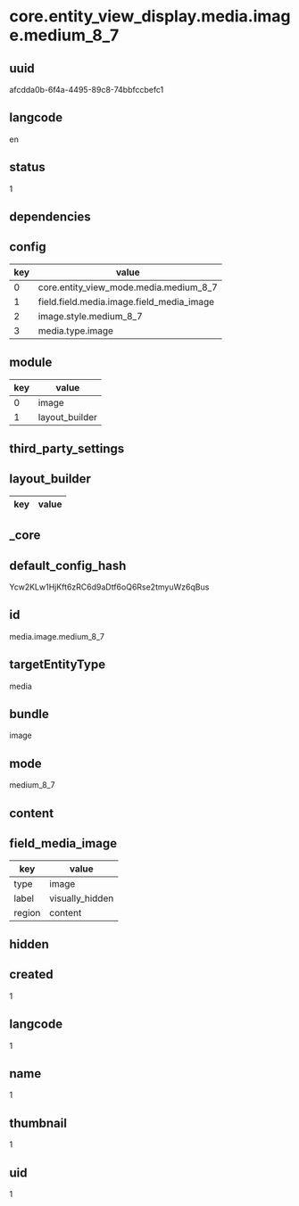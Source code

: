 # core.entity_view_display.media.image.medium_8_7

## uuid
afcdda0b-6f4a-4495-89c8-74bbfccbefc1

## langcode
en

## status
1

## dependencies

## config
|key|value|
|-|-|
|0|core.entity_view_mode.media.medium_8_7|
|1|field.field.media.image.field_media_image|
|2|image.style.medium_8_7|
|3|media.type.image|


## module
|key|value|
|-|-|
|0|image|
|1|layout_builder|


## third_party_settings

## layout_builder
|key|value|
|-|-|


## _core

## default_config_hash
Ycw2KLw1HjKft6zRC6d9aDtf6oQ6Rse2tmyuWz6qBus

## id
media.image.medium_8_7

## targetEntityType
media

## bundle
image

## mode
medium_8_7

## content

## field_media_image
|key|value|
|-|-|
|type|image|
|label|visually_hidden|
|region|content|


## hidden

## created
1

## langcode
1

## name
1

## thumbnail
1

## uid
1
